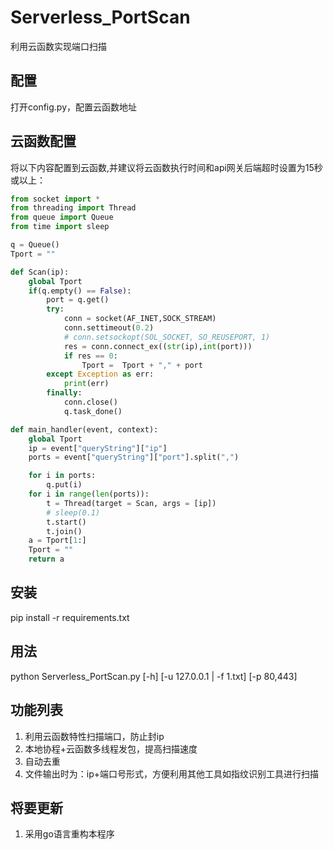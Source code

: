 # Serverless_PortScan  
利用云函数实现端口扫描

## 配置
打开config.py，配置云函数地址

## 云函数配置  
将以下内容配置到云函数,并建议将云函数执行时间和api网关后端超时设置为15秒或以上：

```python
from socket import *
from threading import Thread
from queue import Queue
from time import sleep

q = Queue()
Tport = ""

def Scan(ip):
    global Tport
    if(q.empty() == False):
        port = q.get()
        try:
            conn = socket(AF_INET,SOCK_STREAM)
            conn.settimeout(0.2)
            # conn.setsockopt(SOL_SOCKET, SO_REUSEPORT, 1)
            res = conn.connect_ex((str(ip),int(port)))
            if res == 0:
                Tport =  Tport + "," + port
        except Exception as err:
            print(err)
        finally:
            conn.close()
            q.task_done()

def main_handler(event, context):
    global Tport
    ip = event["queryString"]["ip"]
    ports = event["queryString"]["port"].split(",")

    for i in ports:
        q.put(i)
    for i in range(len(ports)):
        t = Thread(target = Scan, args = [ip])
        # sleep(0.1)
        t.start()
        t.join()
    a = Tport[1:]
    Tport = ""
    return a
```




## 安装
pip install -r requirements.txt



## 用法  
python Serverless_PortScan.py [-h] [-u 127.0.0.1 | -f 1.txt] [-p 80,443]



## 功能列表

1. 利用云函数特性扫描端口，防止封ip
2. 本地协程+云函数多线程发包，提高扫描速度
3. 自动去重
4. 文件输出时为：ip+端口号形式，方便利用其他工具如指纹识别工具进行扫描



## 将要更新

1. 采用go语言重构本程序
